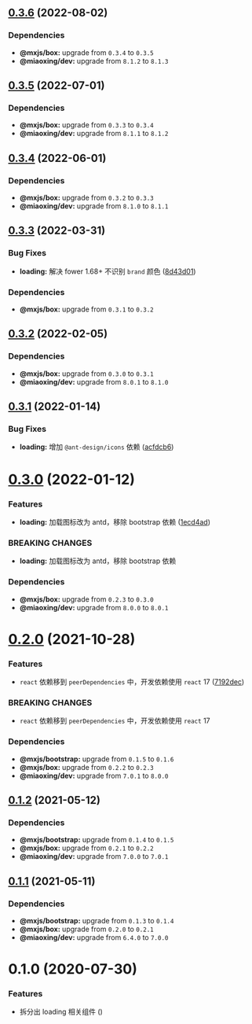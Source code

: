 ## [0.3.6](https://github.com/miaoxing/mxjs-loading/compare/v0.3.5...v0.3.6) (2022-08-02)





### Dependencies

* **@mxjs/box:** upgrade from `0.3.4` to `0.3.5`
* **@miaoxing/dev:** upgrade from `8.1.2` to `8.1.3`

## [0.3.5](https://github.com/miaoxing/mxjs-loading/compare/v0.3.4...v0.3.5) (2022-07-01)





### Dependencies

* **@mxjs/box:** upgrade from `0.3.3` to `0.3.4`
* **@miaoxing/dev:** upgrade from `8.1.1` to `8.1.2`

## [0.3.4](https://github.com/miaoxing/mxjs-loading/compare/v0.3.3...v0.3.4) (2022-06-01)





### Dependencies

* **@mxjs/box:** upgrade from `0.3.2` to `0.3.3`
* **@miaoxing/dev:** upgrade from `8.1.0` to `8.1.1`

## [0.3.3](https://github.com/miaoxing/mxjs-loading/compare/v0.3.2...v0.3.3) (2022-03-31)


### Bug Fixes

* **loading:** 解决 fower 1.68+ 不识别 `brand` 颜色 ([8d43d01](https://github.com/miaoxing/mxjs-loading/commit/8d43d013cbba29d748e55124038130d831aafb35))





### Dependencies

* **@mxjs/box:** upgrade from `0.3.1` to `0.3.2`

## [0.3.2](https://github.com/miaoxing/mxjs-loading/compare/v0.3.1...v0.3.2) (2022-02-05)





### Dependencies

* **@mxjs/box:** upgrade from `0.3.0` to `0.3.1`
* **@miaoxing/dev:** upgrade from `8.0.1` to `8.1.0`

## [0.3.1](https://github.com/miaoxing/mxjs-loading/compare/v0.3.0...v0.3.1) (2022-01-14)


### Bug Fixes

* **loading:** 增加 `@ant-design/icons` 依赖 ([acfdcb6](https://github.com/miaoxing/mxjs-loading/commit/acfdcb666a42e94f14efc2e5829fc30a4628cb31))

# [0.3.0](https://github.com/miaoxing/mxjs-loading/compare/v0.2.0...v0.3.0) (2022-01-12)


### Features

* **loading:** 加载图标改为 antd，移除 bootstrap 依赖 ([1ecd4ad](https://github.com/miaoxing/mxjs-loading/commit/1ecd4ad8db15b76fa4a95e34ffbf90fbc7f165ff))


### BREAKING CHANGES

* **loading:** 加载图标改为 antd，移除 bootstrap 依赖





### Dependencies

* **@mxjs/box:** upgrade from `0.2.3` to `0.3.0`
* **@miaoxing/dev:** upgrade from `8.0.0` to `8.0.1`

# [0.2.0](https://github.com/miaoxing/mxjs-loading/compare/v0.1.2...v0.2.0) (2021-10-28)


### Features

* `react` 依赖移到 `peerDependencies` 中，开发依赖使用 `react` 17 ([7192dec](https://github.com/miaoxing/mxjs-loading/commit/7192dec1af943634a71c4c9d7fac06c063d2f961))


### BREAKING CHANGES

* `react` 依赖移到 `peerDependencies` 中，开发依赖使用 `react` 17





### Dependencies

* **@mxjs/bootstrap:** upgrade from `0.1.5` to `0.1.6`
* **@mxjs/box:** upgrade from `0.2.2` to `0.2.3`
* **@miaoxing/dev:** upgrade from `7.0.1` to `8.0.0`

## [0.1.2](https://github.com/miaoxing/mxjs-loading/compare/v0.1.1...v0.1.2) (2021-05-12)





### Dependencies

* **@mxjs/bootstrap:** upgrade from `0.1.4` to `0.1.5`
* **@mxjs/box:** upgrade from `0.2.1` to `0.2.2`
* **@miaoxing/dev:** upgrade from `7.0.0` to `7.0.1`

## [0.1.1](https://github.com/miaoxing/mxjs-loading/compare/v0.1.0...v0.1.1) (2021-05-11)





### Dependencies

* **@mxjs/bootstrap:** upgrade from `0.1.3` to `0.1.4`
* **@mxjs/box:** upgrade from `0.2.0` to `0.2.1`
* **@miaoxing/dev:** upgrade from `6.4.0` to `7.0.0`

# 0.1.0 (2020-07-30)


### Features

* 拆分出 loading 相关组件 ([](https://github.com/miaoxing/mxjs-loading/commit/))
